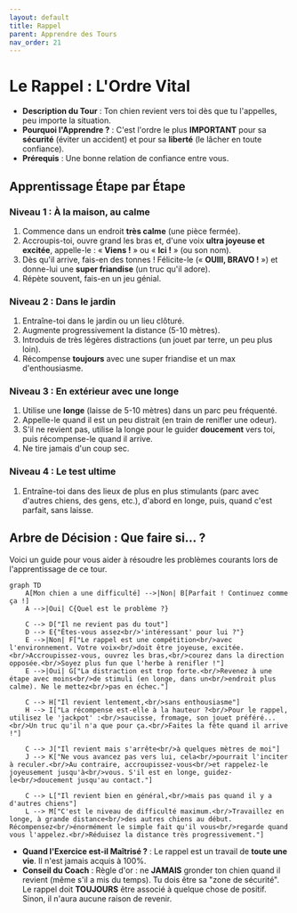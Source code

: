 ```yaml
---
layout: default
title: Rappel
parent: Apprendre des Tours
nav_order: 21
---
```


# Le Rappel : L'Ordre Vital

- **Description du Tour** : Ton chien revient vers toi dès que tu l'appelles, peu importe la situation.
- **Pourquoi l'Apprendre ?** : C'est l'ordre le plus **IMPORTANT** pour sa **sécurité** (éviter un accident) et pour sa **liberté** (le lâcher en toute confiance).
- **Prérequis** : Une bonne relation de confiance entre vous.

## Apprentissage Étape par Étape

### Niveau 1 : À la maison, au calme

1.  Commence dans un endroit **très calme** (une pièce fermée).
2.  Accroupis-toi, ouvre grand les bras et, d'une voix **ultra joyeuse et excitée**, appelle-le : « **Viens !** » ou « **Ici !** » (ou son nom).
3.  Dès qu'il arrive, fais-en des tonnes ! Félicite-le (« **OUIII, BRAVO !** ») et donne-lui une **super friandise** (un truc qu'il adore).
4.  Répète souvent, fais-en un jeu génial.

### Niveau 2 : Dans le jardin

1.  Entraîne-toi dans le jardin ou un lieu clôturé.
2.  Augmente progressivement la distance (5-10 mètres).
3.  Introduis de très légères distractions (un jouet par terre, un peu plus loin).
4.  Récompense **toujours** avec une super friandise et un max d'enthousiasme.

### Niveau 3 : En extérieur avec une longe

1.  Utilise une **longe** (laisse de 5-10 mètres) dans un parc peu fréquenté.
2.  Appelle-le quand il est un peu distrait (en train de renifler une odeur).
3.  S'il ne revient pas, utilise la longe pour le guider **doucement** vers toi, puis récompense-le quand il arrive.
4.  Ne tire jamais d'un coup sec.

### Niveau 4 : Le test ultime

1.  Entraîne-toi dans des lieux de plus en plus stimulants (parc avec d'autres chiens, des gens, etc.), d'abord en longe, puis, quand c'est parfait, sans laisse.

## Arbre de Décision : Que faire si... ?

Voici un guide pour vous aider à résoudre les problèmes courants lors de l'apprentissage de ce tour.

```mermaid
graph TD
    A[Mon chien a une difficulté] -->|Non| B[Parfait ! Continuez comme ça !]
    A -->|Oui| C{Quel est le problème ?}

    C --> D["Il ne revient pas du tout"]
    D --> E{"Êtes-vous assez<br/>'intéressant' pour lui ?"}
    E -->|Non| F["Le rappel est une compétition<br/>avec l'environnement. Votre voix<br/>doit être joyeuse, excitée.<br/>Accroupissez-vous, ouvrez les bras,<br/>courez dans la direction opposée.<br/>Soyez plus fun que l'herbe à renifler !"]
    E -->|Oui| G["La distraction est trop forte.<br/>Revenez à une étape avec moins<br/>de stimuli (en longe, dans un<br/>endroit plus calme). Ne le mettez<br/>pas en échec."]

    C --> H["Il revient lentement,<br/>sans enthousiasme"]
    H --> I["La récompense est-elle à la hauteur ?<br/>Pour le rappel, utilisez le 'jackpot' :<br/>saucisse, fromage, son jouet préféré...<br/>Un truc qu'il n'a que pour ça.<br/>Faites la fête quand il arrive !"]

    C --> J["Il revient mais s'arrête<br/>à quelques mètres de moi"]
    J --> K["Ne vous avancez pas vers lui, cela<br/>pourrait l'inciter à reculer.<br/>Au contraire, accroupissez-vous<br/>et rappelez-le joyeusement jusqu'à<br/>vous. S'il est en longe, guidez-le<br/>doucement jusqu'au contact."]

    C --> L["Il revient bien en général,<br/>mais pas quand il y a d'autres chiens"]
    L --> M["C'est le niveau de difficulté maximum.<br/>Travaillez en longe, à grande distance<br/>des autres chiens au début. Récompensez<br/>énormément le simple fait qu'il vous<br/>regarde quand vous l'appelez.<br/>Réduisez la distance très progressivement."]
```

- **Quand l'Exercice est-il Maîtrisé ?** : Le rappel est un travail de **toute une vie**. Il n'est jamais acquis à 100%.
- **Conseil du Coach** : Règle d'or : ne **JAMAIS** gronder ton chien quand il revient (même s'il a mis du temps). Tu dois être sa "zone de sécurité". Le rappel doit **TOUJOURS** être associé à quelque chose de positif. Sinon, il n'aura aucune raison de revenir. 
